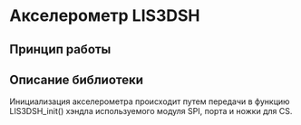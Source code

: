 # Акселерометр LIS3DSH
## Принцип работы

## Описание библиотеки
Инициализация акселерометра происходит путем передачи в функцию LIS3DSH_init() хэндла используемого модуля SPI, порта и ножки для CS. 
